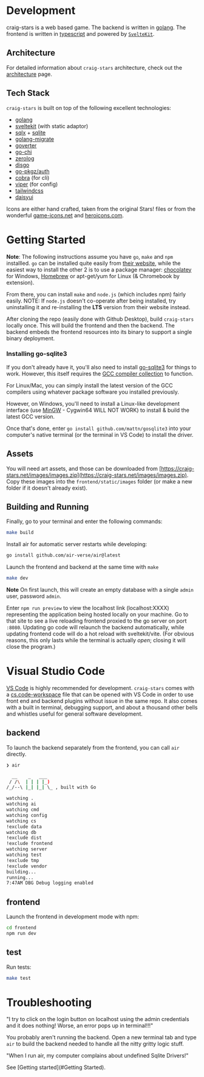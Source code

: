 # Development
craig-stars is a web based game. The backend is written in [golang](https://go.dev). The frontend is written in [typescript](https://www.typescriptlang.org) and powered by [`SvelteKit`](https://kit.svelte.dev).

## Architecture
For detailed information about `craig-stars` architecture, check out the [architecture](architecture.md) page.

## Tech Stack
`craig-stars` is built on top of the following excellent technologies:

- [golang](https://go.dev)
- [sveltekit](https://kit.svelte.dev) (with static adaptor)
- [sqlx](https://github.com/jmoiron/sqlx) + [sqlite](https://www.sqlite.org)
- [golang-migrate](https://github.com/golang-migrate/migrate)
- [goverter](https://github.com/jmattheis/goverter)
- [go-chi](https://github.com/chi/go-chi)
- [zerolog](https://github.com/rs/zerolog)
- [disgo](https://github.com/disgoorg/disgo)
- [go-pkgz/auth](https://github.com/go-pkgz/auth)
- [cobra](https://github.com/spf13/cobra) (for cli)
- [viper](https://github.com/spf13/viper) (for config)
- [tailwindcss](https://tailwindcss.com)
- [daisyui](https://daisyui.com)

Icons are either hand crafted, taken from the original Stars! files or from the wonderful [game-icons.net](https://game-icons.net) and [heroicons.com](https://heroicons.com).

# Getting Started
**Note**: The following instructions assume you have `go`, `make` and `npm` installled. `go` can be installed quite easily from [their website](https://go.dev/dl/]), while the easiest way to install the other 2 is to use a package manager: [chocolatey](https://chocolatey.org/install) for Windows, [Homebrew](https://brew.sh/) or apt-get/yum for Linux (& Chromebook by extension).

From there, you can install `make` and `node.js` (which includes npm) fairly easily. NOTE: If `node.js` doesn't co-operate after being installed, try uninstalling it and re-installing the **LTS** version from their website instead.

After cloning the repo (easily done with Github Desktop), build `craig-stars` locally once. This will build the frontend and then the backend. The backend embeds the frontend resources into its binary to support a single binary deployment. 

### Installing go-sqlite3
If you don't already have it, you'll also need to install [go-sqlite3](https://github.com/mattn/go-sqlite3) for things to work. However, this itself requires the [GCC compiler collection](https://gcc.gnu.org/) to function. 

For Linux/Mac, you can simply install the latest version of the GCC compilers using whatever package software you installed previously.

However, on Windows, you'll need to install a Linux-like development interface (use [MinGW](https://www.mingw-w64.org/) - Cygwin64 WILL NOT WORK) to install & build the latest GCC version.

Once that's done, enter `go install github.com/mattn/gosqlite3` into your computer's native terminal (or the terminal in VS Code) to install the driver.

## Assets
You will need art assets, and those can be downloaded from [https://craig-stars.net/images/images.zip](https://craig-stars.net/images/images.zip). Copy these images into the `frontend/static/images` folder (or make a new folder if it doesn't already exist).

## Building and Running
Finally, go to your terminal and enter the following commands:

```bash
make build
```

Install air for automatic server restarts while developing: 

```bash
go install github.com/air-verse/air@latest
```

Launch the frontend and backend at the same time with `make`
```bash
make dev
```

**Note** On first launch, this will create an empty database with a single `admin` user, password `admin`.

Enter `npm run preview` to view the localhost link (localhost:XXXX) representing the application being hosted locally on your machine. Go to that site to see a live reloading frontend proxied to the go server on port `:8080`. Updating go code will relaunch the backend automatically, while updating frontend code will do a hot reload with sveltekit/vite. (For obvious reasons, this only lasts while the terminal is actually _open_; closing it will close the program.)

# Visual Studio Code 
[VS Code](https://code.visualstudio.com) is highly recommended for development. `craig-stars` comes with a [cs.code-workspace](/cs.code-workspace) file that can be opened with VS Code in order to use front end and backend plugins without issue in the same repo. It also comes with a built in terminal, debugging support, and about a thousand other bells and whistles useful for general software development. 


## backend
To launch the backend separately from the frontend, you can call `air` directly. 

```zsh
❯ air

  __    _   ___
 / /\  | | | |_)
/_/--\ |_| |_| \_ , built with Go

watching .
watching ai
watching cmd
watching config
watching cs
!exclude data
watching db
!exclude dist
!exclude frontend
watching server
watching test
!exclude tmp
!exclude vendor
building...
running...
7:47AM DBG Debug logging enabled
```

## frontend
Launch the frontend in development mode with npm:

```zsh
cd frontend
npm run dev
```

## test
Run tests:

```zsh
make test
```

# Troubleshooting
"I try to click on the login button on localhost using the admin credentials and it does nothing! Worse, an error pops up in terminal!!!"

You probably aren't running the backend. Open a new terminal tab and type `air` to build the backend needed to handle all the nitty gritty logic stuff.

"When I run air, my computer complains about undefined Sqlite Drivers!"

See [Getting started](#Getting Started).
